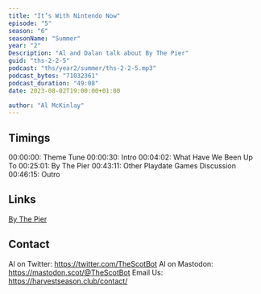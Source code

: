 ```yaml
---
title: "It’s With Nintendo Now"
episode: "5"
season: "6"
seasonName: "Summer"
year: "2"
Description: "Al and Dalan talk about By The Pier"
guid: "ths-2-2-5"
podcast: "ths/year2/summer/ths-2-2-5.mp3"
podcast_bytes: "71032361"
podcast_duration: "49:08"
date: 2023-08-02T19:00:00+01:00

author: "Al McKinlay"
---
```


## Timings

00:00:00: Theme Tune
00:00:30: Intro
00:04:02: What Have We Been Up To
00:25:01: By The Pier
00:43:11: Other Playdate Games Discussion
00:46:15: Outro

## Links

[By The Pier](https://squidgod.itch.io/by-the-pier)

## Contact

Al on Twitter: https://twitter.com/TheScotBot
Al on Mastodon: https://mastodon.scot/@TheScotBot
Email Us: https://harvestseason.club/contact/

